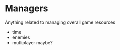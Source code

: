 # Managers

Anything related to managing overall game resources

- time
- enemies
- mutliplayer maybe?
